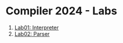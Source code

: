 # Compiler 2024 - Labs

1. [Lab01: Interpreter](/lab01_interpreter/)
1. [Lab02: Parser](/lab02_parser/)
